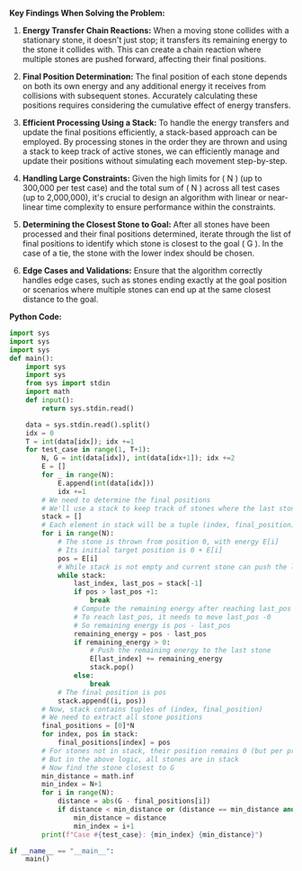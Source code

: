 **Key Findings When Solving the Problem:**

1. **Energy Transfer Chain Reactions:** When a moving stone collides with a stationary stone, it doesn't just stop; it transfers its remaining energy to the stone it collides with. This can create a chain reaction where multiple stones are pushed forward, affecting their final positions.

2. **Final Position Determination:** The final position of each stone depends on both its own energy and any additional energy it receives from collisions with subsequent stones. Accurately calculating these positions requires considering the cumulative effect of energy transfers.

3. **Efficient Processing Using a Stack:** To handle the energy transfers and update the final positions efficiently, a stack-based approach can be employed. By processing stones in the order they are thrown and using a stack to keep track of active stones, we can efficiently manage and update their positions without simulating each movement step-by-step.

4. **Handling Large Constraints:** Given the high limits for \( N \) (up to 300,000 per test case) and the total sum of \( N \) across all test cases (up to 2,000,000), it's crucial to design an algorithm with linear or near-linear time complexity to ensure performance within the constraints.

5. **Determining the Closest Stone to Goal:** After all stones have been processed and their final positions determined, iterate through the list of final positions to identify which stone is closest to the goal \( G \). In the case of a tie, the stone with the lower index should be chosen.

6. **Edge Cases and Validations:** Ensure that the algorithm correctly handles edge cases, such as stones ending exactly at the goal position or scenarios where multiple stones can end up at the same closest distance to the goal.

**Python Code:**

```python
import sys
import sys
import sys
def main():
    import sys
    import sys
    from sys import stdin
    import math
    def input():
        return sys.stdin.read()

    data = sys.stdin.read().split()
    idx = 0
    T = int(data[idx]); idx +=1
    for test_case in range(1, T+1):
        N, G = int(data[idx]), int(data[idx+1]); idx +=2
        E = []
        for _ in range(N):
            E.append(int(data[idx]))
            idx +=1
        # We need to determine the final positions
        # We'll use a stack to keep track of stones where the last stone in the stack is the one that the current stone may collide with
        stack = []
        # Each element in stack will be a tuple (index, final_position)
        for i in range(N):
            # The stone is thrown from position 0, with energy E[i]
            # Its initial target position is 0 + E[i]
            pos = E[i]
            # While stack is not empty and current stone can push the last stone in the stack
            while stack:
                last_index, last_pos = stack[-1]
                if pos > last_pos +1:
                    break
                # Compute the remaining energy after reaching last_pos
                # To reach last_pos, it needs to move last_pos -0
                # So remaining energy is pos - last_pos
                remaining_energy = pos - last_pos
                if remaining_energy > 0:
                    # Push the remaining energy to the last stone
                    E[last_index] += remaining_energy
                    stack.pop()
                else:
                    break
            # The final position is pos
            stack.append((i, pos))
        # Now, stack contains tuples of (index, final_position)
        # We need to extract all stone positions
        final_positions = [0]*N
        for index, pos in stack:
            final_positions[index] = pos
        # For stones not in stack, their position remains 0 (but per problem E_i >=N, so they should have moved)
        # But in the above logic, all stones are in stack
        # Now find the stone closest to G
        min_distance = math.inf
        min_index = N+1
        for i in range(N):
            distance = abs(G - final_positions[i])
            if distance < min_distance or (distance == min_distance and (i+1) < min_index):
                min_distance = distance
                min_index = i+1
        print(f"Case #{test_case}: {min_index} {min_distance}")

if __name__ == "__main__":
    main()
```
